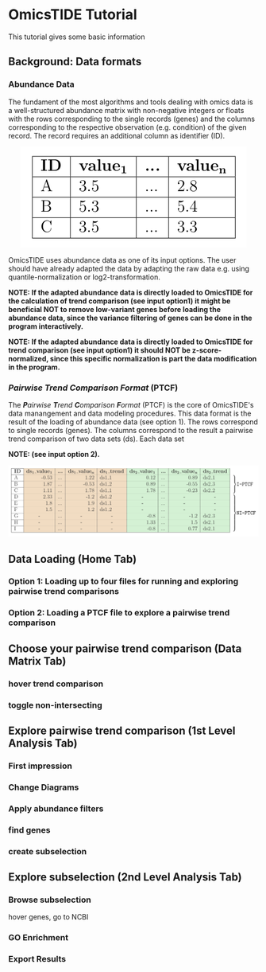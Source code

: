 # OmicsTIDE Tutorial
This tutorial gives some basic information

## Background: Data formats

### Abundance Data
The fundament of the most algorithms and tools dealing with omics data is a well-structured abundance matrix with non-negative integers or floats with the rows corresponding to the single records (genes) and the columns corresponding to the respective observation (e.g. condition) of the given record. The record requires an additional column as identifier (ID). 

<p align="center">
  <img src="qnorm-log2.png" />
</p>

OmicsTIDE uses abundance data as one of its input options. The user should have already adapted the data by adapting the raw data e.g. using quantile-normalization or log2-transformation. 

**NOTE: If the adapted abundance data is directly loaded to OmicsTIDE for the calculation of trend comparison (see input option1) it might be beneficial NOT to remove low-variant genes before loading the abundance data, since the variance filtering of genes can be done in the program interactively.**

**NOTE: If the adapted abundance data is directly loaded to OmicsTIDE for trend comparison (see input option1) it should NOT be z-score-normalized, since this specific normalization is part the data modification in the program.**

### ***P**airwise **T**rend **C**omparison **F**ormat* (PTCF)
The ***P**airwise **T**rend **C**omparison **F**ormat* (PTCF) is the core of OmicsTIDE's data manangement and data modeling procedures. This data format is the result of the loading of abundance data (see option 1). The rows correspond to single records (genes). The columns correspond to the result a pairwise trend comparison of two data sets (ds). Each data set  

**NOTE: (see input option 2).**

<p align="center">
  <img src="ptcf.png" />
</p>



## Data Loading (Home Tab)

### Option 1: Loading up to four files for running and exploring pairwise trend comparisons

### Option 2: Loading a PTCF file to explore a pairwise trend comparison


## Choose your pairwise trend comparison (Data Matrix Tab)

### hover trend comparison

### toggle non-intersecting




## Explore pairwise trend comparison (1st Level Analysis Tab)

### First impression

### Change Diagrams

### Apply abundance filters

### find genes

### create subselection




## Explore subselection (2nd Level Analysis Tab)

### Browse subselection
hover genes, go to NCBI

### GO Enrichment

### Export Results


